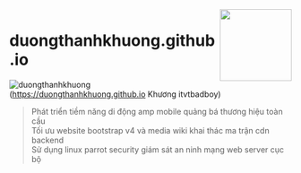 <img src="anh-thuong-hieu/logoamp.png" align="right" width="128px" height="128px"/>

# duongthanhkhuong.github.io
![duongthanhkhuong](https://cdn.rawgit.com/sindresorhus/awesome/d7305f38d29fed78fa85652e3a63e154dd8e8829/media/badge.svg) (https://duongthanhkhuong.github.io Khương itvtbadboy)
> Phát triển tiềm năng di động amp mobile quảng bá thương hiệu toàn cầu<br>
> Tối ưu website bootstrap v4 và media wiki khai thác ma trận cdn backend<br>
> Sử dụng linux parrot security giám sát an ninh mạng web server cục bộ

